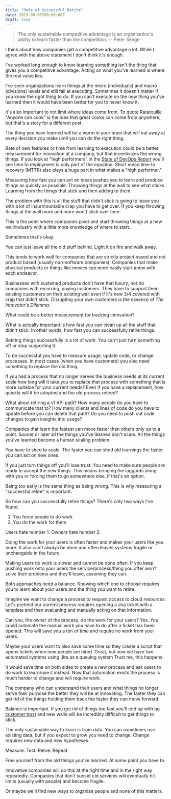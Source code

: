 ```yaml
---
title: "Rate of Successful Retire"
date: 2019-09-03T00:00:00Z
draft: true
---
```


> The only sustainable competitive advantage is an organization's ability to learn faster than the competition.
-- Peter Senge

I think about how companies get a competitive advantage a lot.
While I agree with the above statement I don't think it's enough.

I've worked long enough to know learning something isn't the thing that gives you a competitive advantage.
Acting on what you've learned is where the real value lies.

I've seen organizations learn things at the micro (individuals) and macro (divisions) levels and still fail at executing.
Sometimes it doesn't matter if you know the right thing to do.
If you can't execute on the new thing you've learned then it would have been better for you to never know it.

It's also important to not limit where ideas come from.
To quote Ratatouille "Anyone can cook" is the idea that great cooks can come from anywhere, but that's a story for a different post.

The thing you have learned will be a worm in your brain that will eat away at every decision you make until you can do the right thing.

Rate of new features or time from learning to execution could be a better measurement for innovation at a company, but that incentivizes the wrong things.
If you look at "high performers" in the [State of DevOps Report](https://cloud.google.com/devops/) you'll see time to deployment is only part of the equation.
Short mean time to recovery (MTTR) also plays a huge part in what makes a "high performer."

Measuring how fast you can act on ideas pushes you to learn and produce things as quickly as possible.
Throwing things at the wall to see what sticks.
Learning from the things that stick and then adding to them.

The problem with this is all the stuff that didn't stick is going to leave you with a lot of insurmountable crap you have to get over.
If you keep throwing things at the wall more and more won't stick over time.

This is the point where companies pivot and start throwing things at a new wall/industry with a little more knowledge of where to start.

Sometimes that's okay.

You can just leave all the old stuff behind.
Light it on fire and walk away.

This tends to work well for companies that are strictly project based and not product based (usually non-software companies).
Companies that make physical products or things like movies can more easily start anew with each endeavor.

Businesses with sustained products don't have that luxury, nor do companies with recurring, paying customers.
They have to support their existing customers on their existing wall even if it's now 3/4 covered with crap that didn't stick.
Disrupting your own customers is the essence of *The Innovator's Dilemma*.

What could be a better measurement for tracking innovation?

What is actually important is how fast you can clean up all the stuff that didn't stick.
In other words, how fast you can successfully retire things.

Retiring things successfully is a lot of work.
You can't just turn something off or stop supporting it.

To be successful you have to measure usage, update code, or change processes.
In most cases (when you have customers) you also need something to replace the old thing.

If you had a process that no longer serves the business needs at its current scale how long will it take you to replace that process with something that is more suitable for your current needs?
Even if you have a replacement, how quickly will it be adopted and the old process retired?

What about retiring a v1 API path?
How many people do you have to communicate that to?
How many clients and lines of code do you have to update before you can delete that path?
Do you need to push out code changes to gain insights into usage?

Companies that learn the fastest can move faster than others only up to a point.
Sooner or later all the things you've learned don't scale.
All the things you've learned become a human scaling problem.

You have to shed to scale.
The faster you can shed old learnings the faster you can act on new ones.

If you just turn things off you'll lose trust.
You need to make sure people are ready to accept the new things.
This means bringing the laggards along with you or forcing them to go somewhere else, if that's an option.

Being too early is the same thing as being wrong.
This is why measuring a "successful retire" is important.

So how can you successfully retire things?
There's only two ways I've found.

1. You force people to do work
2. You do the work for them

Users hate number 1.
Owners hate number 2.

Doing the work for your users is often faster and makes your users like you more.
It also can't always be done and often leaves systems fragile or unchangable in the future.

Making users do work is slower and cannot be done often.
If you keep pushing work onto your users the service/process/thing you offer won't solve their problems and they'll leave, assuming they can.

Both approaches need a balance.
Knowing which one to choose requires you to learn about your users and the thing you want to retire.

Imagine we want to change a process to request access to cloud resources.
Let's pretend our current process requires opening a Jira ticket with a template and then evaluating and manually acting on that information.

Can you, the owner of the process, do the work for your users?
Yes.
You could automate the manual work you have to do after a ticket has been opened.
This will save you a ton of time and require no work from your users.

Maybe your users want to also save some time so they create a script that opens tickets when new people are hired.
Great, but now we have two automated systems using Jira as a queuing system
Trust me, this happens.

It would save time on both sides to create a new process and ask users to do work to learn/use it instead.
Now that automation exists the process is much harder to change and will require work.

The company who can understand their users and what things no longer serve their purpose the better they will be at innovating.
The faster they can get rid of the things holding them back the faster they can move forward.

Balance is important.
If you get rid of things too fast you'll end up with [no customer trust](https://killedbygoogle.com) and new walls will be incredibly difficult to get things to stick.

The only sustainable way to learn is from data.
You can sometimes use existing data, but if you expect to grow you need to change.
Change requires new data and new hypotheses.

Measure.
Test.
Retire.
Repeat.

Free yourself from the old things you've learned.
At some point you have to.

Innovative companies will do this at the right time and in the right way repeatedly.
Companies that don't sunset old services will eventually hit limits (usually with people) and become fragile.

Or maybe we'll find new ways to organize people and none of this matters.
